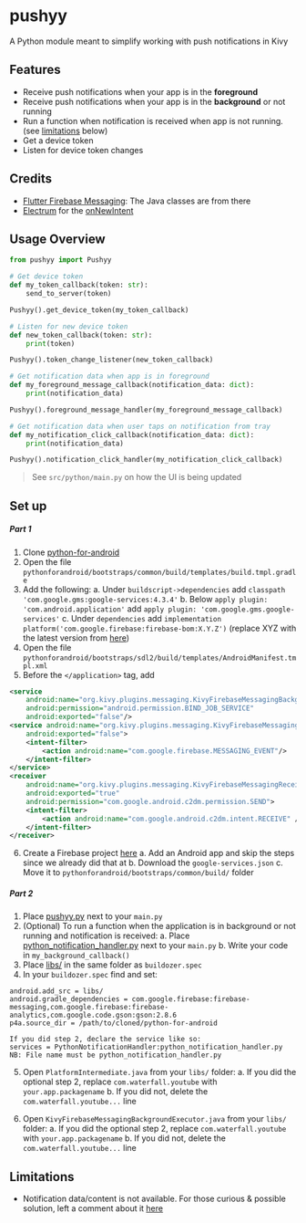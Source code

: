 # pushyy
A Python module meant to simplify working with push notifications in Kivy

Features
--------------
- Receive push notifications when your app is in the **foreground**
- Receive push notifications when your app is in the **background** or not running
- Run a function when notification is received when app is not running. (see [limitations](#limitations) below)
- Get a device token
- Listen for device token changes

Credits
--------------
- [Flutter Firebase Messaging](https://github.com/FirebaseExtended/flutterfire/tree/master/packages/firebase_messaging/firebase_messaging): The Java classes are from there
- [Electrum](https://github.com/spesmilo/electrum/tree/master/electrum) for the [onNewIntent](https://github.com/spesmilo/electrum/blob/6650e6bbae12a79e12667857ee039f1b1f30c7e3/electrum/gui/kivy/main_window.py#L620)

Usage Overview
--------------
```python
from pushyy import Pushyy

# Get device token
def my_token_callback(token: str):
    send_to_server(token)

Pushyy().get_device_token(my_token_callback)

# Listen for new device token
def new_token_callback(token: str):
    print(token)

Pushyy().token_change_listener(new_token_callback)

# Get notification data when app is in foreground
def my_foreground_message_callback(notification_data: dict):
    print(notification_data)

Pushyy().foreground_message_handler(my_foreground_message_callback)

# Get notification data when user taps on notification from tray
def my_notification_click_callback(notification_data: dict):
    print(notification_data)

Pushyy().notification_click_handler(my_notification_click_callback)

```
> See `src/python/main.py` on how the UI is being updated

Set up
--------------
##### Part 1
1. Clone [python-for-android](https://github.com/kivy/python-for-android)
2. Open the file `pythonforandroid/bootstraps/common/build/templates/build.tmpl.gradle`
3. Add the following:
    a. Under `buildscript->dependencies` add `classpath 'com.google.gms:google-services:4.3.4'`
    b. Below `apply plugin: 'com.android.application'` add `apply plugin: 'com.google.gms.google-services'`
    c. Under `dependencies` add `implementation platform('com.google.firebase:firebase-bom:X.Y.Z')` (replace XYZ with the latest version from [here](https://firebase.google.com/docs/android/learn-more#bom))
4. Open the file `pythonforandroid/bootstraps/sdl2/build/templates/AndroidManifest.tmpl.xml`
5. Before the `</application>` tag, add
```xml
<service
    android:name="org.kivy.plugins.messaging.KivyFirebaseMessagingBackgroundService"
    android:permission="android.permission.BIND_JOB_SERVICE"
    android:exported="false"/>
<service android:name="org.kivy.plugins.messaging.KivyFirebaseMessagingService"
    android:exported="false">
    <intent-filter>
        <action android:name="com.google.firebase.MESSAGING_EVENT"/>
    </intent-filter>
</service>
<receiver
    android:name="org.kivy.plugins.messaging.KivyFirebaseMessagingReceiver"
    android:exported="true"
    android:permission="com.google.android.c2dm.permission.SEND">
    <intent-filter>
        <action android:name="com.google.android.c2dm.intent.RECEIVE" />
    </intent-filter>
</receiver>
```
6. Create a Firebase project [here](https://console.firebase.google.com/)
    a. Add an Android app and skip the steps since we already did that at
    b. Download the `google-services.json`
    c. Move it to `pythonforandroid/bootstraps/common/build/` folder
##### Part 2
1. Place [pushyy.py](src/python/pushyy.py) next to your `main.py`
2. (Optional) To run a function when the application is in background or not running and notification is received:
    a. Place [python_notification_handler.py](src/python/python_notification_handler.py) next to your `main.py`
    b. Write your code in `my_background_callback()`
3. Place [libs/](src/python/libs) in the same folder as `buildozer.spec`
4. In your `buildozer.spec` find and set:
```
android.add_src = libs/
android.gradle_dependencies = com.google.firebase:firebase-messaging,com.google.firebase:firebase-analytics,com.google.code.gson:gson:2.8.6
p4a.source_dir = /path/to/cloned/python-for-android

If you did step 2, declare the service like so:
services = PythonNotificationHandler:python_notification_handler.py
NB: File name must be python_notification_handler.py
```
5. Open `PlatformIntermediate.java` from your `libs/` folder:
    a. If you did the optional step 2, replace `com.waterfall.youtube` with `your.app.packagename`
    b. If you did not, delete the `com.waterfall.youtube...` line

6. Open `KivyFirebaseMessagingBackgroundExecutor.java` from your `libs/` folder:
    a. If you did the optional step 2, replace `com.waterfall.youtube` with `your.app.packagename`
    b. If you did not, delete the `com.waterfall.youtube...` line

Limitations
--------------
- Notification data/content is not available. For those curious & possible solution, left a comment about it [here](https://github.com/Fox520/pushyy/blob/main/src/python/pushyy.py#L168)
